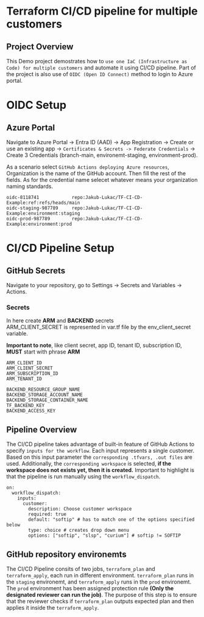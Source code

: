 # Terraform CI/CD pipeline for multiple customers

## Project Overview

This Demo project demostrates how to `use one IaC (Infrastructure as Code) for multiple customers` and automate it using CI/CD pipeline. Part of the project is also use of `OIDC (Open ID Connect)` method to login to Azure portal.

# OIDC Setup

## Azure Portal

Navigate to Azure Portal -> Entra ID (AAD) -> App Registration -> Create or use an existing app -> `Certificates & Secrets -> Federate Credentials` -> Create 3 Credentials (branch-main, environemt-staging, environment-prod).

As a scenario select `GitHub Actions deploying Azure resources`, Organization is the name of the GitHub account. Then fill the rest of the fields. As for the credential name selecet whatever means your organization naming standards.

```text
oidc-8118741            repo:Jakub-Lukac/TF-CI-CD-Example:ref:refs/heads/main
oidc-staging-987789     repo:Jakub-Lukac/TF-CI-CD-Example:environment:staging
oidc-prod-987789        repo:Jakub-Lukac/TF-CI-CD-Example:environment:prod
```

# CI/CD Pipeline Setup

## GitHub Secrets

Navigate to your repository, go to Settings -> Secrets and Variables -> Actions.

### Secrets

In here create **ARM** and **BACKEND** secrets</br>
ARM_CLIENT_SECRET is represented in var.tf file by the env_client_secret variable.

**Important to note**, like client secret, app ID, tenant ID, subscription ID, **MUST** start with phrase **ARM**

```text
ARM_CLIENT_ID
ARM_CLIENT_SECRET
ARM_SUBSCRIPTION_ID
ARM_TENANT_ID

BACKEND_RESOURCE_GROUP_NAME
BACKEND_STORAGE_ACCOUNT_NAME
BACKEND_STORAGE_CONTAINER_NAME
TF_BACKEND_KEY
BACKEND_ACCESS_KEY
```

## Pipeline Overview

The CI/CD pipeline takes advantage of built-in feature of GitHub Actions to specify `inputs for the workflow`. Each input represents a single customer. Based on this input parameter the `corresponding .tfvars, .out files` are used. Additionally, the `corresponding workspace` is selected, **if the workspace does not exists yet, then it is created.** Important to highlight is that the pipeline is run manually using the `workflow_dispatch`.

```text
on:
  workflow_dispatch:
    inputs:
      customer:
        description: Choose customer workspace
        required: true
        default: "softip" # has to match one of the options specified below
        type: choice # creates drop down menu
        options: ["softip", "slsp", "curium"] # softip != SOFTIP
```

## GitHub repository environemts

The CI/CD Pipeline consits of two jobs, `terraform_plan` and `terraform_apply`, each run in different environment. `terraform_plan` runs in the `staging` environemt, and `terraform_apply` runs in the `prod` environemt. The `prod` environment has been assigned protection rule **(Only the designated reviewer can run the job)**. The purpose of this step is to ensure that the reviewer checks if `terraform_plan` outputs expected plan and then applies it inside the `terraform_apply`.
